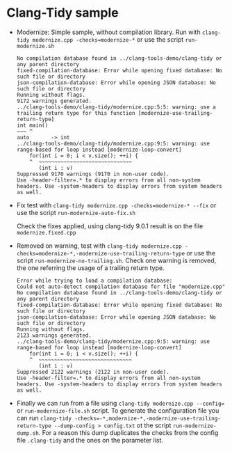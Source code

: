 # Clang-Tidy sample

* Modernize: Simple sample, without compilation library. Run with `clang-tidy modernize.cpp -checks=modernize-*` or use the script `run-modernize.sh`

	```
	No compilation database found in ../clang-tools-demo/clang-tidy or any parent directory
	fixed-compilation-database: Error while opening fixed database: No such file or directory
	json-compilation-database: Error while opening JSON database: No such file or directory
	Running without flags.
	9172 warnings generated.
	../clang-tools-demo/clang-tidy/modernize.cpp:5:5: warning: use a trailing return type for this function [modernize-use-trailing-return-type]
	int main()
	~~~ ^
	auto       -> int
	../clang-tools-demo/clang-tidy/modernize.cpp:9:5: warning: use range-based for loop instead [modernize-loop-convert]
	    for(int i = 0; i < v.size(); ++i) {
	    ^  ~~~~~~~~~~~~~~~~~~~~~~~~~~~~~~
	       (int i : v)
	Suppressed 9170 warnings (9170 in non-user code).
	Use -header-filter=.* to display errors from all non-system headers. Use -system-headers to display errors from system headers as well.
	```
	
* Fix test with `clang-tidy modernize.cpp -checks=modernize-* --fix` or use the script `run-modernize-auto-fix.sh`
	
	Check the fixes applied, using clang-tidy 9.0.1 result is on the file `modernize.fixed.cpp`
	
* Removed on warning, test with `clang-tidy modernize.cpp -checks=modernize-*,-modernize-use-trailing-return-type` or use the script `run-modernize-no-trailing.sh`. Check one warning is removed, the one referring the usage of a trailing return type.
	
	```
	Error while trying to load a compilation database:
	Could not auto-detect compilation database for file "modernize.cpp"
	No compilation database found in ../clang-tools-demo/clang-tidy or any parent directory
	fixed-compilation-database: Error while opening fixed database: No such file or directory
	json-compilation-database: Error while opening JSON database: No such file or directory
	Running without flags.
	2123 warnings generated.
	../clang-tools-demo/clang-tidy/modernize.cpp:9:5: warning: use range-based for loop instead [modernize-loop-convert]
	    for(int i = 0; i < v.size(); ++i) {
	    ^  ~~~~~~~~~~~~~~~~~~~~~~~~~~~~~~
	       (int i : v)
	Suppressed 2122 warnings (2122 in non-user code).
	Use -header-filter=.* to display errors from all non-system headers. Use -system-headers to display errors from system headers as well.
	```
	
* Finally we can run from a file using `clang-tidy modernize.cpp --config=` or `run-modernize-file.sh` script. To generate the configuration file you can run `clang-tidy -checks=-*,modernize-*,-modernize-use-trailing-return-type --dump-config > config.txt` ot the script `run-modernize-dump.sh`. For a reason this dump duplicates the checks from the config file `.clang-tidy` and the ones on the parameter list.
